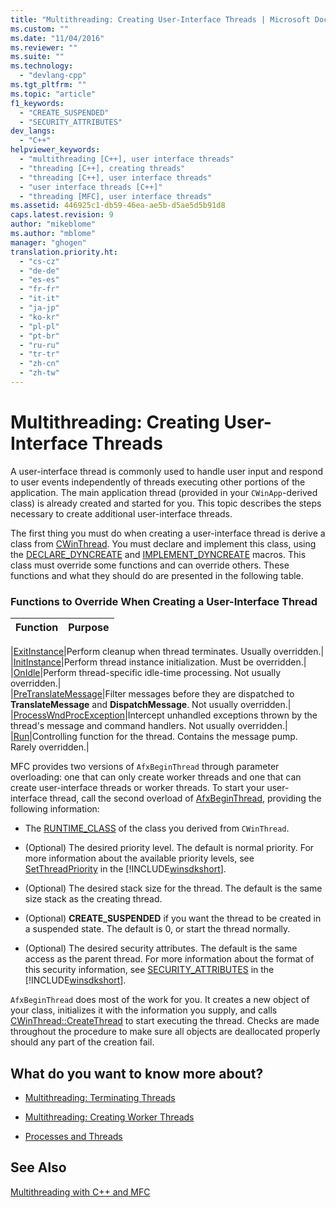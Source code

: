 ```yaml
---
title: "Multithreading: Creating User-Interface Threads | Microsoft Docs"
ms.custom: ""
ms.date: "11/04/2016"
ms.reviewer: ""
ms.suite: ""
ms.technology: 
  - "devlang-cpp"
ms.tgt_pltfrm: ""
ms.topic: "article"
f1_keywords: 
  - "CREATE_SUSPENDED"
  - "SECURITY_ATTRIBUTES"
dev_langs: 
  - "C++"
helpviewer_keywords: 
  - "multithreading [C++], user interface threads"
  - "threading [C++], creating threads"
  - "threading [C++], user interface threads"
  - "user interface threads [C++]"
  - "threading [MFC], user interface threads"
ms.assetid: 446925c1-db59-46ea-ae5b-d5ae5d5b91d8
caps.latest.revision: 9
author: "mikeblome"
ms.author: "mblome"
manager: "ghogen"
translation.priority.ht: 
  - "cs-cz"
  - "de-de"
  - "es-es"
  - "fr-fr"
  - "it-it"
  - "ja-jp"
  - "ko-kr"
  - "pl-pl"
  - "pt-br"
  - "ru-ru"
  - "tr-tr"
  - "zh-cn"
  - "zh-tw"
---
```

# Multithreading: Creating User-Interface Threads
A user-interface thread is commonly used to handle user input and respond to user events independently of threads executing other portions of the application. The main application thread (provided in your `CWinApp`-derived class) is already created and started for you. This topic describes the steps necessary to create additional user-interface threads.  
  
 The first thing you must do when creating a user-interface thread is derive a class from [CWinThread](../mfc/reference/cwinthread-class.md). You must declare and implement this class, using the [DECLARE_DYNCREATE](http://msdn.microsoft.com/library/f550e757-9dec-4875-b13f-841a982f5314) and [IMPLEMENT_DYNCREATE](http://msdn.microsoft.com/library/89ebcfa1-cc4d-49eb-a09b-8618f44f5e98) macros. This class must override some functions and can override others. These functions and what they should do are presented in the following table.  
  
### Functions to Override When Creating a User-Interface Thread  
  
|Function|Purpose|  
|--------------|-------------|  

|[ExitInstance](../mfc/reference/cwinthread-class.md#cwinthread__exitinstance)|Perform cleanup when thread terminates. Usually overridden.|  
|[InitInstance](../mfc/reference/cwinthread-class.md#cwinthread__initinstance)|Perform thread instance initialization. Must be overridden.|  
|[OnIdle](../mfc/reference/cwinthread-class.md#cwinthread__onidle)|Perform thread-specific idle-time processing. Not usually overridden.|  
|[PreTranslateMessage](../mfc/reference/cwinthread-class.md#cwinthread__pretranslatemessage)|Filter messages before they are dispatched to **TranslateMessage** and **DispatchMessage**. Not usually overridden.|  
|[ProcessWndProcException](../mfc/reference/cwinthread-class.md#cwinthread__processwndprocexception)|Intercept unhandled exceptions thrown by the thread's message and command handlers. Not usually overridden.|  
|[Run](../mfc/reference/cwinthread-class.md#cwinthread__run)|Controlling function for the thread. Contains the message pump. Rarely overridden.|  

  
 MFC provides two versions of `AfxBeginThread` through parameter overloading: one that can only create worker threads and one that can create user-interface threads or worker threads. To start your user-interface thread, call the second overload of [AfxBeginThread](http://msdn.microsoft.com/library/e9e8684d-24f7-4599-8fdf-1f4f560a753b), providing the following information:  
  
-   The [RUNTIME_CLASS](http://msdn.microsoft.com/library/98cbea2a-a210-44f3-8bc0-0bed990d7014) of the class you derived from `CWinThread`.  
  
-   (Optional) The desired priority level. The default is normal priority. For more information about the available priority levels, see [SetThreadPriority](http://msdn.microsoft.com/library/windows/desktop/ms686277) in the [!INCLUDE[winsdkshort](../atl-mfc-shared/reference/includes/winsdkshort_md.md)].  
  
-   (Optional) The desired stack size for the thread. The default is the same size stack as the creating thread.  
  
-   (Optional) **CREATE_SUSPENDED** if you want the thread to be created in a suspended state. The default is 0, or start the thread normally.  
  
-   (Optional) The desired security attributes. The default is the same access as the parent thread. For more information about the format of this security information, see [SECURITY_ATTRIBUTES](http://msdn.microsoft.com/library/windows/desktop/aa379560) in the [!INCLUDE[winsdkshort](../atl-mfc-shared/reference/includes/winsdkshort_md.md)].  
  
 `AfxBeginThread` does most of the work for you. It creates a new object of your class, initializes it with the information you supply, and calls [CWinThread::CreateThread](../mfc/reference/cwinthread-class.md#cwinthread__createthread) to start executing the thread. Checks are made throughout the procedure to make sure all objects are deallocated properly should any part of the creation fail.  
  
## What do you want to know more about?  
  
-   [Multithreading: Terminating Threads](../parallel/multithreading-terminating-threads.md)  
  
-   [Multithreading: Creating Worker Threads](../parallel/multithreading-creating-worker-threads.md)  
  
-   [Processes and Threads](http://msdn.microsoft.com/library/windows/desktop/ms684841)  
  
## See Also  
 [Multithreading with C++ and MFC](../parallel/multithreading-with-cpp-and-mfc.md)